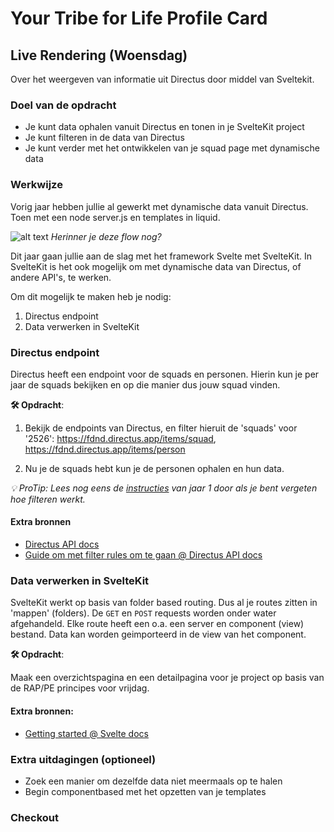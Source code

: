 # Your Tribe for Life Profile Card

## Live Rendering (Woensdag)

Over het weergeven van informatie uit Directus door middel van Sveltekit. 

### Doel van de opdracht

- Je kunt data ophalen vanuit Directus en tonen in je SvelteKit project
- Je kunt filteren in de data van Directus
- Je kunt verder met het ontwikkelen van je squad page met dynamische data

### Werkwijze

Vorig jaar hebben jullie al gewerkt met dynamische data vanuit Directus. Toen met een node server.js en templates in liquid. 

![alt text](./image.png)
_Herinner je deze flow nog?_

Dit jaar gaan jullie aan de slag met het framework Svelte met SvelteKit. In SvelteKit is het ook mogelijk om met dynamische data van Directus, of andere API's, te werken. 

Om dit mogelijk te maken heb je nodig:

1. Directus endpoint
2. Data verwerken in SvelteKit

### Directus endpoint

Directus heeft een endpoint voor de squads en personen. Hierin kun je per jaar de squads bekijken en op die manier dus jouw squad vinden. 

**🛠️ Opdracht**: 

1. Bekijk de endpoints van Directus, en filter hieruit de 'squads' voor '2526': https://fdnd.directus.app/items/squad, https://fdnd.directus.app/items/person

2. Nu je de squads hebt kun je de personen ophalen en hun data.

_💡 ProTip: Lees nog eens de [instructies](https://github.com/fdnd-task/server-side-rendering-server-side-website/blob/main/docs/data-filtering-en-template-filters.md) van jaar 1 door als je bent vergeten hoe filteren werkt._

#### Extra bronnen
- [Directus API docs](https://directus.io/docs/api)
- [Guide om met filter rules om te gaan @ Directus API docs](https://directus.io/docs/guides/connect/filter-rules)

### Data verwerken in SvelteKit

SvelteKit werkt op basis van folder based routing. Dus al je routes zitten in 'mappen' (folders). De `GET` en `POST` requests worden onder water afgehandeld. Elke route heeft een o.a. een server en component (view) bestand. Data kan worden geimporteerd in de view van het component. 

**🛠️ Opdracht**: 

Maak een overzichtspagina en een detailpagina voor je project op basis van de RAP/PE principes voor vrijdag.

#### Extra bronnen:
- [Getting started @ Svelte docs](https://svelte.dev/docs/svelte/getting-started)


### Extra uitdagingen (optioneel)
<!-- Dit is voor de hardlopers die iets extra's willen. -->

- Zoek een manier om dezelfde data niet meermaals op te halen
- Begin componentbased met het opzetten van je templates

### Checkout
<!-- Een drietal vragen die ze kunnen opnemen in hun learning journal, waar de squadleaders dan weer op terug komen op vrijdag. -->
